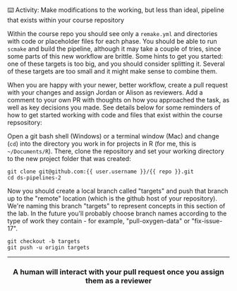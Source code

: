 
:keyboard: Activity: Make modifications to the working, but less than ideal, pipeline that exists within your course repository

Within the course repo you should see only a `remake.yml` and directories with code or placeholder files for each phase. You should be able to run `scmake` and build the pipeline, although it may take a couple of tries, since some parts of this new workflow are brittle. Some hints to get you started: one of these targets is too big, and you should consider splitting it. Several of these targets are too small and it might make sense to combine them. 

When you are happy with your newer, better workflow, create a pull request with your changes and assign Jordan or Alison as reviewers. Add a comment to your own PR with thoughts on how you approached the task, as well as key decisions you made. See details below for some reminders of how to get started working with code and files that exist within the course repsository:


Open a git bash shell (Windows) or a terminal window (Mac) and change (`cd`) into the directory you work in for projects in R (for me, this is `~/Documents/R`). There, clone the repository and set your working directory to the new project folder that was created:
```
git clone git@github.com:{{ user.username }}/{{ repo }}.git
cd ds-pipelines-2
```

Now you should create a local branch called "targets" and push that branch up to the "remote" location (which is the github host of your repository). We're naming this branch "targets" to represent concepts in this section of the lab. In the future you'll probably choose branch names according to the type of work they contain - for example, "pull-oxygen-data" or "fix-issue-17".

```
git checkout -b targets
git push -u origin targets
```

<hr>
<h3 align="center">A human will interact with your pull request once you assign them as a reviewer</h3>
